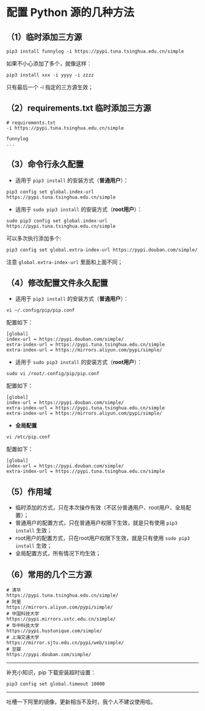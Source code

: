 # 配置 Python 源的几种方法

## （1）临时添加三方源

```shell
pip3 install funnylog -i https://pypi.tuna.tsinghua.edu.cn/simple
```

如果不小心添加了多个，就像这样：

```shell
pip3 install xxx -i yyyy -i zzzz
```

只有最后一个 -i 指定的三方源生效；

## （2）requirements.txt 临时添加三方源

```shell
# requirements.txt
-i https://pypi.tuna.tsinghua.edu.cn/simple

funnylog
...
```

## （3）命令行永久配置

- 适用于 `pip3 install` 的安装方式（**普通用户**）：

```shell
pip3 config set global.index-url https://pypi.tuna.tsinghua.edu.cn/simple
```

- 适用于 `sudo pip3 install` 的安装方式（**root用户**）：

```shell
sudo pip3 config set global.index-url https://pypi.tuna.tsinghua.edu.cn/simple
```

可以多次执行添加多个:

```shell
pip3 config set global.extra-index-url https://pypi.douban.com/simple/
```

注意 `global.extra-index-url` 里面和上面不同；

## （4）修改配置文件永久配置

- 适用于 `pip3 install` 的安装方式（**普通用户**）：

```shell
vi ~/.config/pip/pip.conf
```

配置如下：

```config
[global]
index-url = https://pypi.douban.com/simple/
extra-index-url = https://pypi.tuna.tsinghua.edu.cn/simple
extra-index-url = https://mirrors.aliyun.com/pypi/simple/
```

- 适用于 `sudo pip3 install` 的安装方式（**root用户**）：

```shell
sudo vi /root/.config/pip/pip.conf
```

配置如下：

```shell
[global]
index-url = https://pypi.douban.com/simple/
extra-index-url = https://pypi.tuna.tsinghua.edu.cn/simple
extra-index-url = https://mirrors.aliyun.com/pypi/simple/
```

- **全局配置**

```shell
vi /etc/pip.conf
```

配置如下：

```shell
[global]
index-url = https://pypi.douban.com/simple/
extra-index-url = https://pypi.tuna.tsinghua.edu.cn/simple
```

## （5）作用域

- 临时添加的方式，只在本次操作有效（不区分普通用户、root用户、全局配置）；
- 普通用户的配置方式，只在普通用户权限下生效，就是只有使用 `pip3 install` 生效；
- root用户的配置方式，只在root用户权限下生效，就是只有使用 `sudo pip3 install` 生效；
- 全局配置方式，所有情况下均生效；


## （6）常用的几个三方源

```shell
# 清华
https://pypi.tuna.tsinghua.edu.cn/simple/
# 阿里
https://mirrors.aliyun.com/pypi/simple/
# 中国科技大学
https://pypi.mirrors.ustc.edu.cn/simple/
# 华中科技大学
https://pypi.hustunique.com/simple/
# 上海交通大学
https://mirror.sjtu.edu.cn/pypi/web/simple/
# 豆瓣
https://pypi.douban.com/simple/
```

-------------------------------------

补充小知识，pip 下载安装超时设置：

```shell
pip3 config set global.timeout 10000
```

------------------------------------

吐槽一下阿里的镜像，更新相当不及时，我个人不建议使用哈。
